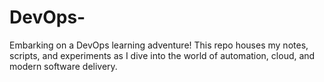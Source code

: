 # DevOps-
Embarking on a DevOps learning adventure! This repo houses my notes, scripts, and experiments as I dive into the world of automation, cloud, and modern software delivery. 
